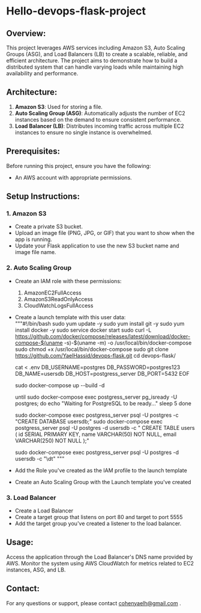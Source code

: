 # Hello-devops-flask-project

## Overview:
This project leverages AWS services including Amazon S3, Auto Scaling Groups (ASG), and Load Balancers (LB) to create a scalable, reliable, and efficient architecture. The project aims to demonstrate how to build a distributed system that can handle varying loads while maintaining high availability and performance.

## Architecture:
1. **Amazon S3**: Used for storing a file.
2. **Auto Scaling Group (ASG)**: Automatically adjusts the number of EC2 instances based on the demand to ensure consistent performance.
3. **Load Balancer (LB)**: Distributes incoming traffic across multiple EC2 instances to ensure no single instance is overwhelmed.

## Prerequisites:
Before running this project, ensure you have the following:
- An AWS account with appropriate permissions.

## Setup Instructions:

### 1. Amazon S3
- Create a private S3 bucket.
- Upload an image file (PNG, JPG, or GIF) that you want to show when the app is running.
- Update your Flask application to use the new S3 bucket name and image file name.

### 2. Auto Scaling Group
- Create an IAM role with these permissions: <br />
  1. AmazonEC2FullAccess
  2. AmazonS3ReadOnlyAccess
  3. CloudWatchLogsFullAccess
- Create a launch template with this user data:<br />
  """#!/bin/bash
  sudo yum update -y
  sudo yum install git -y
  sudo yum install docker -y
  sudo service docker start
  sudo curl -L https://github.com/docker/compose/releases/latest/download/docker-compose-$(uname -s)-$(uname -m) -o /usr/local/bin/docker-compose
  sudo chmod +x /usr/local/bin/docker-compose
  sudo git clone https://github.com/YaelHassid/devops-flask.git
  cd devops-flask/
  
  cat <<EOF > .env
  DB_USERNAME=postgres
  DB_PASSWORD=postgres123
  DB_NAME=usersdb
  DB_HOST=postgress_server
  DB_PORT=5432
  EOF
  
  sudo docker-compose up --build -d
  
  until sudo docker-compose exec postgress_server pg_isready -U postgres; do
    echo "Waiting for PostgreSQL to be ready..."
    sleep 5
  done
  
  sudo docker-compose exec postgress_server psql -U postgres -c "CREATE DATABASE usersdb;"
  sudo docker-compose exec postgress_server psql -U postgres -d usersdb -c "
  CREATE TABLE users (
    id SERIAL PRIMARY KEY,
    name VARCHAR(50) NOT NULL,
    email VARCHAR(250) NOT NULL
  );"
  
  sudo docker-compose exec postgress_server psql -U postgres -d usersdb -c "\dt" """
- Add the Role you've created as the IAM profile to the launch template 
- Create an Auto Scaling Group with the Launch template you've created 

### 3. Load Balancer
- Create a Load Balancer
- Create a target group that listens on port 80 and target to port 5555
- Add the target group you've created a listener to the load balancer.

## Usage:
Access the application through the Load Balancer's DNS name provided by AWS.
Monitor the system using AWS CloudWatch for metrics related to EC2 instances, ASG, and LB.

## Contact:
For any questions or support, please contact cohenyaelh@gmail.com .

